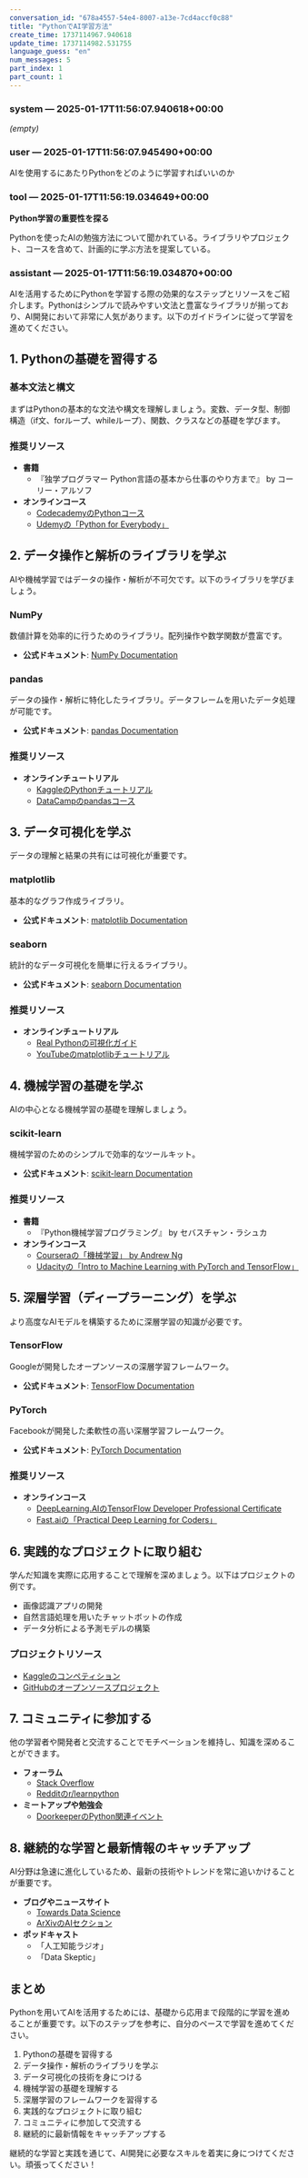 ```yaml
---
conversation_id: "678a4557-54e4-8007-a13e-7cd4accf0c88"
title: "PythonでAI学習方法"
create_time: 1737114967.940618
update_time: 1737114982.531755
language_guess: "en"
num_messages: 5
part_index: 1
part_count: 1
---
```


### system — 2025-01-17T11:56:07.940618+00:00

_(empty)_

### user — 2025-01-17T11:56:07.945490+00:00

AIを使用するにあたりPythonをどのように学習すればいいのか

### tool — 2025-01-17T11:56:19.034649+00:00

**Python学習の重要性を探る**

Pythonを使ったAIの勉強方法について聞かれている。ライブラリやプロジェクト、コースを含めて、計画的に学ぶ方法を提案している。

### assistant — 2025-01-17T11:56:19.034870+00:00

AIを活用するためにPythonを学習する際の効果的なステップとリソースをご紹介します。Pythonはシンプルで読みやすい文法と豊富なライブラリが揃っており、AI開発において非常に人気があります。以下のガイドラインに従って学習を進めてください。

## 1. Pythonの基礎を習得する

### 基本文法と構文
まずはPythonの基本的な文法や構文を理解しましょう。変数、データ型、制御構造（if文、forループ、whileループ）、関数、クラスなどの基礎を学びます。

### 推奨リソース
- **書籍**
  - 『独学プログラマー Python言語の基本から仕事のやり方まで』 by コーリー・アルソフ
- **オンラインコース**
  - [CodecademyのPythonコース](https://www.codecademy.com/learn/learn-python-3)
  - [Udemyの「Python for Everybody」](https://www.udemy.com/course/python-for-everybody/)

## 2. データ操作と解析のライブラリを学ぶ

AIや機械学習ではデータの操作・解析が不可欠です。以下のライブラリを学びましょう。

### NumPy
数値計算を効率的に行うためのライブラリ。配列操作や数学関数が豊富です。
- **公式ドキュメント**: [NumPy Documentation](https://numpy.org/doc/)

### pandas
データの操作・解析に特化したライブラリ。データフレームを用いたデータ処理が可能です。
- **公式ドキュメント**: [pandas Documentation](https://pandas.pydata.org/docs/)

### 推奨リソース
- **オンラインチュートリアル**
  - [KaggleのPythonチュートリアル](https://www.kaggle.com/learn/python)
  - [DataCampのpandasコース](https://www.datacamp.com/courses/pandas-foundations)

## 3. データ可視化を学ぶ

データの理解と結果の共有には可視化が重要です。

### matplotlib
基本的なグラフ作成ライブラリ。
- **公式ドキュメント**: [matplotlib Documentation](https://matplotlib.org/stable/contents.html)

### seaborn
統計的なデータ可視化を簡単に行えるライブラリ。
- **公式ドキュメント**: [seaborn Documentation](https://seaborn.pydata.org/)

### 推奨リソース
- **オンラインチュートリアル**
  - [Real Pythonの可視化ガイド](https://realpython.com/python-data-visualization-bokeh/)
  - [YouTubeのmatplotlibチュートリアル](https://www.youtube.com/results?search_query=matplotlib+tutorial)

## 4. 機械学習の基礎を学ぶ

AIの中心となる機械学習の基礎を理解しましょう。

### scikit-learn
機械学習のためのシンプルで効率的なツールキット。
- **公式ドキュメント**: [scikit-learn Documentation](https://scikit-learn.org/stable/documentation.html)

### 推奨リソース
- **書籍**
  - 『Python機械学習プログラミング』 by セバスチャン・ラシュカ
- **オンラインコース**
  - [Courseraの「機械学習」 by Andrew Ng](https://www.coursera.org/learn/machine-learning)
  - [Udacityの「Intro to Machine Learning with PyTorch and TensorFlow」](https://www.udacity.com/course/intro-to-machine-learning-with-pytorch--ud188)

## 5. 深層学習（ディープラーニング）を学ぶ

より高度なAIモデルを構築するために深層学習の知識が必要です。

### TensorFlow
Googleが開発したオープンソースの深層学習フレームワーク。
- **公式ドキュメント**: [TensorFlow Documentation](https://www.tensorflow.org/learn)

### PyTorch
Facebookが開発した柔軟性の高い深層学習フレームワーク。
- **公式ドキュメント**: [PyTorch Documentation](https://pytorch.org/docs/stable/index.html)

### 推奨リソース
- **オンラインコース**
  - [DeepLearning.AIのTensorFlow Developer Professional Certificate](https://www.coursera.org/professional-certificates/tensorflow-in-practice)
  - [Fast.aiの「Practical Deep Learning for Coders」](https://www.fast.ai/)

## 6. 実践的なプロジェクトに取り組む

学んだ知識を実際に応用することで理解を深めましょう。以下はプロジェクトの例です。

- 画像認識アプリの開発
- 自然言語処理を用いたチャットボットの作成
- データ分析による予測モデルの構築

### プロジェクトリソース
- [Kaggleのコンペティション](https://www.kaggle.com/competitions)
- [GitHubのオープンソースプロジェクト](https://github.com/)

## 7. コミュニティに参加する

他の学習者や開発者と交流することでモチベーションを維持し、知識を深めることができます。

- **フォーラム**
  - [Stack Overflow](https://stackoverflow.com/)
  - [Redditのr/learnpython](https://www.reddit.com/r/learnpython/)
- **ミートアップや勉強会**
  - [DoorkeeperのPython関連イベント](https://www.doorkeeper.jp/events/tag/Python)

## 8. 継続的な学習と最新情報のキャッチアップ

AI分野は急速に進化しているため、最新の技術やトレンドを常に追いかけることが重要です。

- **ブログやニュースサイト**
  - [Towards Data Science](https://towardsdatascience.com/)
  - [ArXivのAIセクション](https://arxiv.org/list/cs.AI/recent)
- **ポッドキャスト**
  - 「人工知能ラジオ」
  - 「Data Skeptic」

## まとめ

Pythonを用いてAIを活用するためには、基礎から応用まで段階的に学習を進めることが重要です。以下のステップを参考に、自分のペースで学習を進めてください。

1. Pythonの基礎を習得する
2. データ操作・解析のライブラリを学ぶ
3. データ可視化の技術を身につける
4. 機械学習の基礎を理解する
5. 深層学習のフレームワークを習得する
6. 実践的なプロジェクトに取り組む
7. コミュニティに参加して交流する
8. 継続的に最新情報をキャッチアップする

継続的な学習と実践を通じて、AI開発に必要なスキルを着実に身につけてください。頑張ってください！

